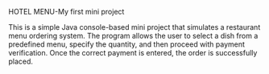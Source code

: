 HOTEL MENU-My first mini project

This is a simple Java console-based mini project that simulates a restaurant menu ordering system. The program allows the user to select a dish from a predefined menu, specify the quantity, and then proceed with payment verification. Once the correct payment is entered, the order is successfully placed.
